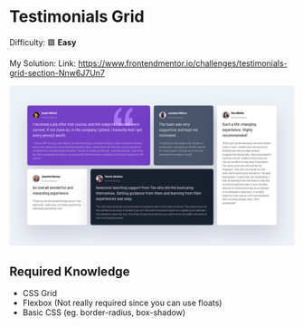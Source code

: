 # Testimonials Grid

Difficulty: 🟩 **Easy**

My Solution:
Link: https://www.frontendmentor.io/challenges/testimonials-grid-section-Nnw6J7Un7

![My Solution](preview.png)

## Required Knowledge
- CSS Grid
- Flexbox (Not really required since you can use floats)
- Basic CSS (eg. border-radius, box-shadow)
